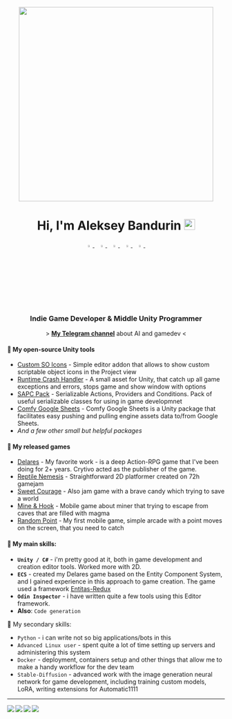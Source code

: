 <p align="center">
  <img width="450" src="https://user-images.githubusercontent.com/44195161/230743421-2b53c933-50f0-46ad-b4a8-2b820c5957b7.png">
</p>

<h1 align="center">Hi, I'm Aleksey Bandurin <img src="https://media.giphy.com/media/hvRJCLFzcasrR4ia7z/giphy.gif" width="25px"></h1>

<p align="center">
  <a href="https://t.me/ligofff_blog"> 
    <img src="https://img.icons8.com/color/48/null/telegram-app--v1.png"  width="3.5%"/>
  </a><span>&nbsp;</span>
  <a href="mailto:liga@ligofff.ru">
    <img src="https://img.icons8.com/fluent/48/000000/gmail.png" width="3.5%"/>
  </a><span>&nbsp;</span>
  <a href="https://github.com/ligofff">
    <img src="https://img.icons8.com/fluent/48/000000/github.png" width="3.5%"/>
  </a><span>&nbsp;</span>
    <a href="https://vk.com/oil_drop">
    <img src="https://img.icons8.com/color/144/null/vk-com.png" width="3.5%"/>
  </a><span>&nbsp;</span>
  <a href="https://ligofff.itch.io/"> 
<img src="https://img.icons8.com/external-tal-revivo-fresh-tal-revivo/28/null/external-itch-a-website-for-users-to-host-sell-and-download-indie-video-games-logo-fresh-tal-revivo.png" width="3.5%"/>
  </a><span>&nbsp;</span>
</p>

<!--
<p align="center">
<a href="https://github.com/fffogil">
  <img align="center" src="https://github-readme-stats.vercel.app/api?username=fffogil" />
</a>
</p>
-->

<h3 align="center">Indie Game Developer & Middle Unity Programmer</h3>

<p align="center">
> <a href="https://t.me/ligofff_blog"><b>My Telegram channel</b></a> about AI and gamedev < 
</p>
  
#### 📑 My open-source Unity tools
* [Custom SO Icons](https://github.com/fffogil/SimpleTools-CustomSOIcons) - Simple editor addon that allows to show custom scriptable object icons in the Project view
* [Runtime Crash Handler](https://github.com/fffogil/SimpleTools-RuntimeCrashHandler) - A small asset for Unity, that catch up all game exceptions and errors, stops game and show window with options
* [SAPC Pack](https://github.com/fffogil/SimpleTools-SAPC-Pack) - Serializable Actions, Providers and Conditions. Pack of useful serializable classes for using in game developmnet
* [Comfy Google Sheets](https://github.com/fffogil/Comfy-Google-Sheets) - Comfy Google Sheets is a Unity package that facilitates easy pushing and pulling engine assets data to/from Google Sheets.
* *And a few other small but helpful packages*

#### 🧩 My released games
* [Delares](https://store.steampowered.com/app/1516130/Delares/) - My favorite work - is a deep Action-RPG game that I've been doing for 2+ years. Crytivo acted as the publisher of the game.
* [Reptile Nemesis](https://ligofff.itch.io/reptile-nemesis) - Straightforward 2D platformer created on 72h gamejam
* [Sweet Courage](https://ligofff.itch.io/sweet-courage) - Also jam game with a brave candy which trying to save a world
* [Mine & Hook](https://play.google.com/store/apps/details?id=com.ligofff.MineHook) - Mobile game about miner that trying to escape from caves that are filled with magma
* [Random Point](https://play.google.com/store/apps/details?id=com.Ligofff.RandomPoint) - My first mobile game, simple arcade with a point moves on the screen, that you need to catch

#### 🥇 My main skills:<br />

* **```Unity / C#```** - i'm pretty good at it, both in game development and creation editor tools. Worked more with 2D.<br />
* **```ECS```** - created my Delares game based on the Entity Component System, and I gained experience in this approach to game creation. The game used a framework [Entitas-Redux](https://github.com/jeffcampbellmakesgames/Entitas-Redux)<br />
* **```Odin Inspector```** - i have written quite a few tools using this Editor framework.<br />
* **Also**: ```Code generation```

🔗 My secondary skills:<br />

* ```Python``` - i can write not so big applications/bots in this
* ```Advanced Linux user``` - spent quite a lot of time setting up servers and administering this system
* ```Docker``` - deployment, containers setup and other things that allow me to make a handy workflow for the dev team
* ```Stable-Diffusion``` - advanced work with the image generation neural network for game development, including training custom models, LoRA, writing extensions for Automatic1111
------

<a href="https://github.com/fffogil/SimpleTools-CustomSOIcons">
  <img align="left" src="https://github-readme-stats.vercel.app/api/pin/?username=fffogil&repo=SimpleTools-RuntimeCrashHandler" />
</a>

<a href="https://github.com/fffogil/SimpleTools-CustomSOIcons">
  <img align="left" src="https://github-readme-stats.vercel.app/api/pin/?username=fffogil&repo=SimpleTools-SAPC-Pack" />
</a>

<a href="https://github.com/fffogil/SimpleTools-CustomSOIcons">
  <img align="left" src="https://github-readme-stats.vercel.app/api/pin/?username=fffogil&repo=SimpleTools-CustomSOIcons" />
</a>

<a href="https://github.com/fffogil/SimpleTools-CustomSOIcons">
  <img align="left" src="https://github-readme-stats.vercel.app/api/pin/?username=fffogil&repo=vk-spam-bot-destroyer" />
</a>
